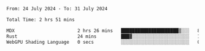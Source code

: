 <!--START_SECTION:waka-->

```txt
From: 24 July 2024 - To: 31 July 2024

Total Time: 2 hrs 51 mins

MDX                       2 hrs 26 mins   █████████████████████▒░░░   85.37 %
Rust                      24 mins         ███▓░░░░░░░░░░░░░░░░░░░░░   14.14 %
WebGPU Shading Language   0 secs          ░░░░░░░░░░░░░░░░░░░░░░░░░   00.49 %
```

<!--END_SECTION:waka-->